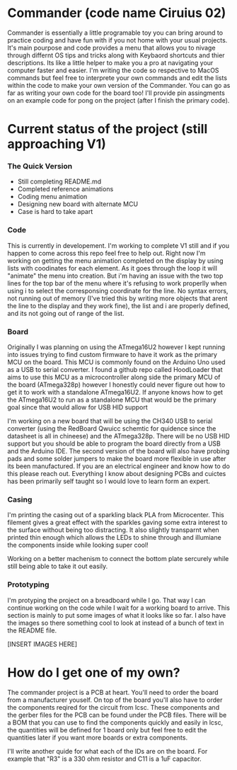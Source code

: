 # Commander (code name Ciruius 02)
Commander is essentially a little programable toy you can bring around to practice coding and have fun with if you not home with your usual projects. It's main pourpose and code provides a menu that allows you to nivage through differnt OS tips and tricks along with Keybaord shortcuts and thier descriptions. Its like a little helper to make you a pro at navigating your computer faster and easier. I'm writing the code so respective to MacOS commands but feel free to interprete your own commands and edit the lists within the code to make your own version of the Commander. You can go as far as writing your own code for the board too! I'll provide pin assingments on an example code for pong on the project (after I finish the primary code). 

# Current status of the project (still approaching V1)

### The Quick Version
- Still completing README.md
- Completed reference animations
- Coding menu animation
- Designing new board with alternate MCU
- Case is hard to take apart

### Code
This is currently in developement. I'm working to complete V1 still and if you happen to come across this repo feel free to help out. Right now I'm working on getting the menu animation completed on the display by using lists with coodinates for each element. As it goes through the loop it will "animate" the menu into creation. But i'm having an issue with the two top lines for the top bar of the menu where it's refusing to work properlly when using i to select the corresponsing coordinate for the line. No syntax errors, not running out of memory (I've tried this by writing more objects that arent the line to the display and they work fine), the list and i are properly defined, and its not going out of range of the list. 

### Board
Originally I was planning on using the ATmega16U2 however I kept running into issues trying to find custom firmware to have it work as the primary MCU on the board. This MCU is commonly found on the Arduino Uno used as a USB to serial converter. I found a github repo called HoodLoader that aims to use this MCU as a microcontroller along side the primary MCU of the board (ATmega328p) however I honestly could never figure out how to get it to work with a standalone ATmega16U2. If anyone knows how to get the ATmega16U2 to run as a standalone MCU that would be the primary goal since that would allow for USB HID support

I'm working on a new board that will be using the CH340 USB to serial converter (using the RedBoard Qwuicc schemtic for quidence since the datasheet is all in chineese) and the ATmega328p. There will be no USB HID support but you should be able to program the board directly from a USB and the Arduino IDE. The second version of the board will also have probing pads and some solder jumpers to make the board more flexible in use after its been manufactured. If you are an electrical engineer and know how to do this please reach out. Everything I know about designing PCBs and cuictes has been primarily self taught so I would love to learn form an expert. 

### Casing
I'm printing the casing out of a sparkling black PLA from Microcenter. This filement gives a great effect with the sparkles gaving some extra interest to the surface without being too distracting. It also slightly transparnt when printed thin enough which allows the LEDs to shine through and illumiane the components inside while looking super cool! 

Working on a better machenism to connect the bottom plate sercurely while still being able to take it out easily. 

### Prototyping
I'm protyping the project on a breadboard while I go. That way I can continue working on the code while I wait for a working board to arrive. This section is mainly to put some images of what it looks like so far. I also have the images so there something cool to look at instead of a bunch of text in the README file. 

[INSERT IMAGES HERE]

# How do I get one of my own?
The commander project is a PCB at heart. You'll need to order the board from a manufacturer youself. On top of the board you'll also have to order the components reqired for the circuit from lcsc. These components and the gerber files for the PCB can be found under the PCB files. There will be a BOM that you can use to find the components quickly and easily in lcsc, the quantities will be defined for 1 board only but feel free to edit the quantities later if you want more boards or extra components.

I'll write another quide for what each of the IDs are on the board. For example that "R3" is a 330 ohm resistor and C11 is a 1uF capacitor. 

